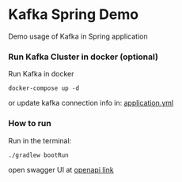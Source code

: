 # Kafka Spring Demo

Demo usage of Kafka in Spring application

### Run Kafka Cluster in docker (optional)
Run Kafka in docker

```shell
docker-compose up -d
```
or update kafka connection info in: [application.yml](src/main/resources/application.yml)
### How to run
Run in the terminal:
```shell
./gradlew bootRun
```
open swagger UI at [openapi link](http://localhost:9988/swagger-ui/index.html)
